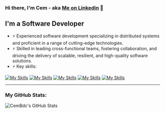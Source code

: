 ### Hi there, I'm Cem - aka [Me on Linkedin][linkedin] 👋

## I'm a Software Developer

- ⚡ Experienced software development specializing in distributed systems and proficient in a range of cutting-edge technologies.
- ⚡ Skilled in leading cross-functional teams, fostering collaboration, and driving the delivery of scalable, resilient, and high-quality software solutions.
- ⚡ Key skills:
    
[![My Skills](https://skillicons.dev/icons?i=go,nodejs,js,py)](https://skillicons.dev)
[![My Skills](https://skillicons.dev/icons?i=aws,docker,kubernetes,bash,linux)](https://skillicons.dev)
[![My Skills](https://skillicons.dev/icons?i=postgres,mongodb,dynamodb,redis)](https://skillicons.dev)
[![My Skills](https://skillicons.dev/icons?i=rabbitmq,grafana,jenkins,prometheus)](https://skillicons.dev)
[![My Skills](https://skillicons.dev/icons?i=git,github,githubactions,gitlab,vscode,vue)](https://skillicons.dev)

---

### My GitHub Stats:

<img align="left" alt="CemBdc's GitHub Stats" src="https://github-readme-stats.vercel.app/api?username=cembdc&show_icons=true&hide_border=true&hide=contribs&count_private=true" />

[linkedin]: https://www.linkedin.com/in/cem-bideci
[github]: https://github.com/CemBdc/CemBdc

